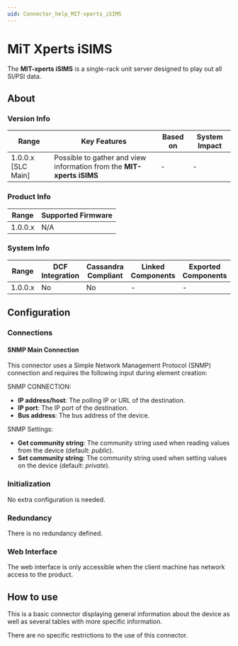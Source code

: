 ```yaml
---
uid: Connector_help_MIT-xperts_iSIMS
---
```


# MiT Xperts iSIMS

The **MIT-xperts iSIMS** is a single-rack unit server designed to play out all SI/PSI data.

## About

### Version Info

| **Range**            | **Key Features**                                                      | **Based on** | **System Impact** |
|----------------------|-----------------------------------------------------------------------|--------------|-------------------|
| 1.0.0.x [SLC Main]   | Possible to gather and view information from the **MIT-xperts iSIMS** | -            | -                 |

### Product Info

| Range     | Supported Firmware     |
|-----------|------------------------|
| 1.0.0.x   | N/A                    |

### System Info

| Range     | DCF Integration     | Cassandra Compliant     | Linked Components     | Exported Components     |
|-----------|---------------------|-------------------------|-----------------------|-------------------------|
| 1.0.0.x   | No                  | No                      | -                     | -                       |

## Configuration

### Connections

#### SNMP Main Connection

This connector uses a Simple Network Management Protocol (SNMP) connection and requires the following input during element creation:

SNMP CONNECTION:

- **IP address/host**: The polling IP or URL of the destination.
- **IP port**: The IP port of the destination.
- **Bus address**: The bus address of the device.

SNMP Settings:

- **Get community string**: The community string used when reading values from the device (default: *public*).
- **Set community string**: The community string used when setting values on the device (default: *private*).

### Initialization

No extra configuration is needed.

### Redundancy

There is no redundancy defined.

### Web Interface

The web interface is only accessible when the client machine has network access to the product.

## How to use

This is a basic connector displaying general information about the device as well as several tables with more specific information.

There are no specific restrictions to the use of this connector.
